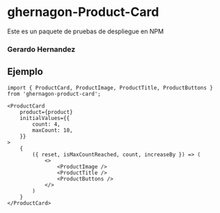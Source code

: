 # ghernagon-Product-Card

Este es un paquete de pruebas de despliegue en NPM

### Gerardo Hernandez

## Ejemplo
```
import { ProductCard, ProductImage, ProductTitle, ProductButtons } from 'ghernagon-product-card';
```

```
<ProductCard
    product={product}
    initialValues={{
        count: 4,
        maxCount: 10,
    }}
>
    {
        ({ reset, isMaxCountReached, count, increaseBy }) => (
            <>
                <ProductImage />
                <ProductTitle />
                <ProductButtons />
            </>
        )
    }
</ProductCard>
```